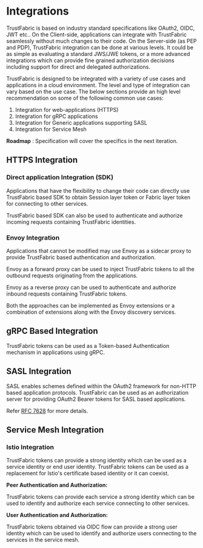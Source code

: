 # Integrations

TrustFabric is based on industry standard specifications like OAuth2, OIDC, JWT etc.. On the Client-side, applications can integrate with TrustFabric seamlessly without much changes to their code. On the Server-side (as PEP and PDP), TrustFabric integration can be done at various levels. It could be as simple as evaluating a standard JWS/JWE tokens, or a more advanced integrations which can provide fine grained authorization decisions including support for direct and delegated authorizations.

TrustFabric is designed to be integrated with a variety of use cases and applications in a cloud environment. The level and type of integration can vary based on the use case. The below sections provide an high level recommendation on some of the following common use cases:

1. Integration for web-applications (HTTPS)
2. Integration for gRPC applications
3. Integration for Generic applications supporting SASL
4. Integration for Service Mesh

**Roadmap** : Specification will cover the specifics in the next iteration.

## HTTPS Integration

### Direct application Integration (SDK)

Applications that have the flexibility to change their code can directly use TrustFabric based SDK to obtain Session layer token or Fabric layer token for connecting to other services. 

TrustFabric based SDK can also be used to authenticate and authorize incoming requests containing TrustFabric identities. 

### Envoy Integration

Applications that cannot be modified may use Envoy as a sidecar proxy to provide TrustFabric based authentication and authorization.

Envoy as a forward proxy can be used to inject TrustFabric tokens to all the outbound requests originating from the applications. 

Envoy as a reverse proxy can be used to authenticate and authorize inbound requests containing TrustFabric tokens.  

Both the approaches can be implemented as Envoy extensions or a combination of extensions along with the Envoy discovery services. 

## gRPC Based Integration

TrustFabric tokens can be used as a Token-based Authentication mechanism in applications using gRPC. 

## SASL Integration

SASL enables schemes defined within the OAuth2 framework for non-HTTP based application protocols. TrustFabric can be used as an authorization server for providing OAuth2 Bearer tokens for SASL based applications.  

Refer [RFC 7628](https://tools.ietf.org/html/rfc7628) for more details.

## Service Mesh Integration

### Istio Integration

TrustFabric tokens can provide a strong identity which can be used as a service identity or end user identity. TrustFabric tokens can be used as a replacement for Istio's certificate based identity or it can coexist.   

**Peer Authentication and Authorization:** 

TrustFabric tokens can provide each service a strong identity which can be used to identify and authorize each service connecting to other services. 

**User Authentication and Authorization:**

TrustFabric tokens obtained via OIDC flow can provide a strong user identity which can be used to identify and authorize users connecting to the services in the service mesh.


